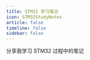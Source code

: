```yaml
---
title: STM32 学习笔记
icon: STM32StudyNotes
article: false
timeline: false
sidebar: false
---
```


分享我学习 STM32 过程中的笔记

<Catalog base='/STM32StudyNotes/' level=1 />